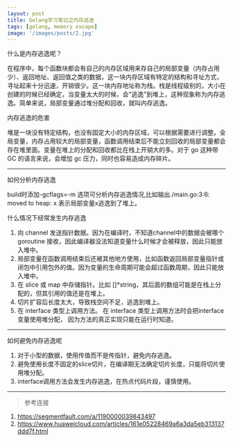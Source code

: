 ```yaml
---
layout: post
title: Golang学习笔记之内存逃逸
tags: [golang, memory excape]
image: '/images/posts/2.jpg'
---
```


什么是内存逃逸呢？

在程序中，每个函数块都会有自己的内存区域用来存自己的局部变量（内存占用少）、返回地址、返回值之类的数据，这一块内存区域有特定的结构和寻址方式，寻址起来十分迅速，开销很少。这一块内存地址称为栈。栈是线程级别的，大小在创建的时候已经确定，当变量太大的时候，会"逃逸"到堆上，这种现象称为内存逃逸。简单来说，局部变量通过堆分配和回收，就叫内存逃逸。


内存逃逸的危害

堆是一块没有特定结构，也没有固定大小的内存区域，可以根据需要进行调整。全局变量，内存占用较大的局部变量，函数调用结束后不能立刻回收的局部变量都会存在堆里面。变量在堆上的分配和回收都比在栈上开销大的多。对于 go 这种带 GC 的语言来说，会增加 gc 压力，同时也容易造成内存碎片。

---

如何分析内存逃逸

build时添加-gcflags=-m 选项可分析内存逃逸情况,比如输出./main.go:3:6: moved to heap: x 表示局部变量x逃逸到了堆上。

什么情况下经常发生内存逃逸

1. 向 channel 发送指针数据。因为在编译时，不知道channel中的数据会被哪个 goroutine 接收，因此编译器没法知道变量什么时候才会被释放，因此只能放入堆中。
2. 局部变量在函数调用结束后还被其他地方使用，比如函数返回局部变量指针或闭包中引用包外的值。因为变量的生命周期可能会超过函数周期，因此只能放入堆中。
3. 在 slice 或 map 中存储指针。比如 []*string，其后面的数组可能是在栈上分配的，但其引用的值还是在堆上。
4. 切片扩容后长度太大，导致栈空间不足，逃逸到堆上。
5. 在 interface 类型上调用方法。 在 interface 类型上调用方法时会把interface变量使用堆分配， 因为方法的真正实现只能在运行时知道。

---

如何避免内存逃逸呢

1. 对于小型的数据，使用传值而不是传指针，避免内存逃逸。
2. 避免使用长度不固定的slice切片，在编译期无法确定切片长度，只能将切片使用堆分配。
3. interface调用方法会发生内存逃逸，在热点代码片段，谨慎使用。

---
> 参考连接

1. https://segmentfault.com/a/1190000039843497
2. https://www.huaweicloud.com/articles/161e05228469a6a3da5eb313137ddd7f.html
